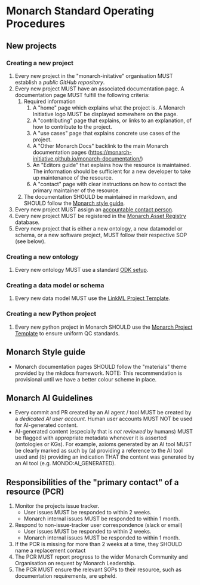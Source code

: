 # Monarch Standard Operating Procedures

## New projects

### Creating a new project

1. Every new project in the "monarch-initative" organisation MUST establish a _public GitHub repository_.
1. Every new project MUST have an associated documentation page. A documentation page MUST fulfill the following criteria:
    1. Required information
        1. A "home" page which explains what the project is. A Monarch Initiative logo MUST be displayed somewhere on the page.
        1. A "contributing" page that explains, or links to an explanation, of how to contribute to the project.
        1. A "use cases" page that explains concrete use cases of the project.
        1. A "Other Monarch Docs" backlink to the main Monarch documentation pages (https://monarch-initiative.github.io/monarch-documentation/)
        1. An "Editors guide" that explains how the resource is maintained. The information should be sufficient for a new developer to take up maintenance of the resource.
        1. A "contact" page with clear instructions on how to contact the primary maintainer of the resource.
    1. The documentation SHOULD be maintained in markdown, and SHOULD follow the [Monarch style guide](#monarch-style-guide).
1. Every new project MUST assign an [accountable contact person](#contact).
1. Every new project MUST be registered in the [Monarch Asset Registry](https://github.com/monarch-initiative/monarch-documentation/blob/main/src/data/resources.yaml) database.
1. Every new project that is either a new ontology, a new datamodel or schema, or a new software project, MUST follow their respective SOP (see below).

### Creating a new ontology

1. Every new ontology MUST use a standard [ODK setup](https://github.com/INCATools/ontology-development-kit).

### Creating a data model or schema

1. Every new data model MUST use the [LinkML Project Template](https://github.com/linkml/linkml-project-cookiecutter/).

### Creating a new Python project

1. Every new python project in Monarch SHOULD use the [Monarch Project Template](https://github.com/monarch-initiative/monarch-project-template) to ensure uniform QC standards.

## Monarch Style guide

- Monarch documentation pages SHOULD follow the "materials" theme provided by the mkdocs framework. NOTE: This recommendation is provisional until we have a better colour scheme in place.

## Monarch AI Guidelines

- Every commit and PR created by an AI agent / tool MUST be created by a _dedicated AI user account_. Human user accounts MUST NOT be used for AI-generated content.
- AI-generated content (especially that is _not reviewed_ by humans) MUST be flagged with appropriate metadata whenever it is asserted (ontologies or KGs). For example, axioms generated by an AI tool MUST be clearly marked as such by (a) providing a reference to the AI tool used and (b) providing an indication THAT the content was generated by an AI tool (e.g. MONDO:AI_GENERATED).

<a id="contact"></a>

## Responsibilities of the "primary contact" of a resource (PCR)

1. Monitor the projects issue tracker. 
   - User issues MUST be responded to within 2 weeks.
   - Monarch internal issues MUST be responded to within 1 month.
1. Respond to non-issue-tracker user correspondence (slack or email) 
   - User issues MUST be responded to within 2 weeks.
   - Monarch internal issues MUST be responded to within 1 month.
1. If the PCR is missing for more than 2 weeks at a time, they SHOULD name a replacement contact
1. The PCR MUST report progress to the wider Monarch Community and Organisation on request by Monarch Leadership.
1. The PCR MUST ensure the relevant SOPs to their resource, such as documentation requirements, are upheld.